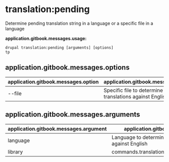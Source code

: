 # translation:pending
Determine pending translation string in a language or a specific file in a language

**application.gitbook.messages.usage:**
```
drupal translation:pending [arguments] [options]
tp
```

## application.gitbook.messages.options
application.gitbook.messages.option | application.gitbook.messages.details
-------|-------------
--file | Specific file to determine pending translations against English

## application.gitbook.messages.arguments
application.gitbook.messages.argument | application.gitbook.messages.details
---------|-------------
language | Language to determine pending translations against English
library | commands.translation.pending.arguments.library
